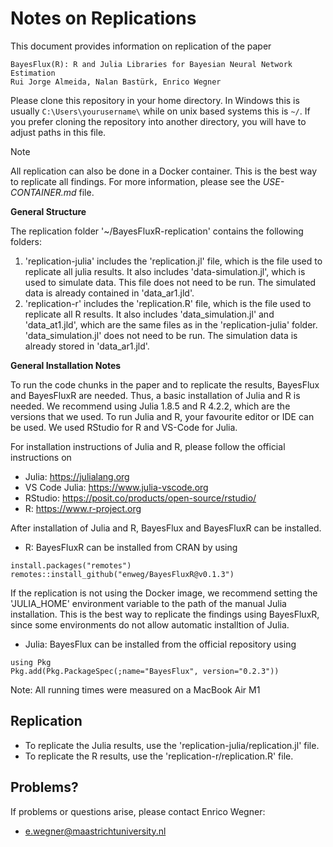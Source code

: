 # Notes on Replications

This document provides information on replication of the paper

	BayesFlux(R): R and Julia Libraries for Bayesian Neural Network Estimation
	Rui Jorge Almeida, Nalan Bastürk, Enrico Wegner

Please clone this repository in your home directory. In Windows this is usually 
`C:\Users\yourusername\` while on unix based systems this is `~/`. If you prefer
cloning the repository into another directory, you will have to adjust paths 
in this file. 

> [!NOTE]
> All replication can also be done in a Docker container. This is the best way to 
> replicate all findings. For more information, please see the *USE-CONTAINER.md* file.

**General Structure**

The replication folder '~/BayesFluxR-replication' contains the following folders:

1. 'replication-julia' includes the 'replication.jl' file, which is the file
   used to replicate all julia results. It also includes 'data-simulation.jl', 
   which is used to simulate data. This file does not need to be run. The 
   simulated data is already contained in 'data_ar1.jld'.
2. 'replication-r' includes the 'replication.R' file, which is the file used
   to replicate all R results. It also includes 'data_simulation.jl' and 
   'data_at1.jld', which are the same files as in the 'replication-julia' folder.
   'data_simulation.jl' does not need to be run. The simulation data is already
   stored in 'data_ar1.jld'. 

**General Installation Notes**

To run the code chunks in the paper and to replicate the results, BayesFlux and
BayesFluxR are needed. Thus, a basic installation of Julia and R is needed. We
recommend using Julia 1.8.5 and R 4.2.2, which are the versions that we used.
To run Julia and R, your favourite editor or IDE can be used. We used RStudio 
for R and VS-Code for Julia. 

For installation instructions of Julia and R, please follow the official
instructions on 

- Julia: https://julialang.org
- VS Code Julia: https://www.julia-vscode.org
- RStudio: https://posit.co/products/open-source/rstudio/
- R: https://www.r-project.org

After installation of Julia and R, BayesFlux and BayesFluxR can be installed. 

- R: BayesFluxR can be installed from CRAN by using 

```
install.packages("remotes")
remotes::install_github("enweg/BayesFluxR@v0.1.3")
```

If the replication is not using the Docker image, we recommend setting the
'JULIA_HOME' environment variable to the path of the manual Julia installation.
This is the best way to replicate the findings using BayesFluxR, since some
environments do not allow automatic installtion of Julia.  

- Julia: BayesFlux can be installed from the official repository using 

```
using Pkg
Pkg.add(Pkg.PackageSpec(;name="BayesFlux", version="0.2.3"))
```

Note: All running times were measured on a MacBook Air M1

## Replication 

- To replicate the Julia results, use the 'replication-julia/replication.jl' file. 
- To replicate the R results, use the 'replication-r/replication.R' file.

## Problems? 

If problems or questions arise, please contact Enrico Wegner:
 - e.wegner@maastrichtuniversity.nl
